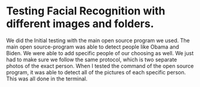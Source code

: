 # Testing Facial Recognition with different images and folders.
We did the Initial testing with the main open source program we used. The main open source-program was able to detect people like Obama and Biden. We were able to add specific people of our choosing as well. We just had to make sure we follow the same protocol, which is two separate photos of the exact person. When I tested the command of the open source program, it was able to detect all of the pictures of each specific person. This was all done in the terminal. 
